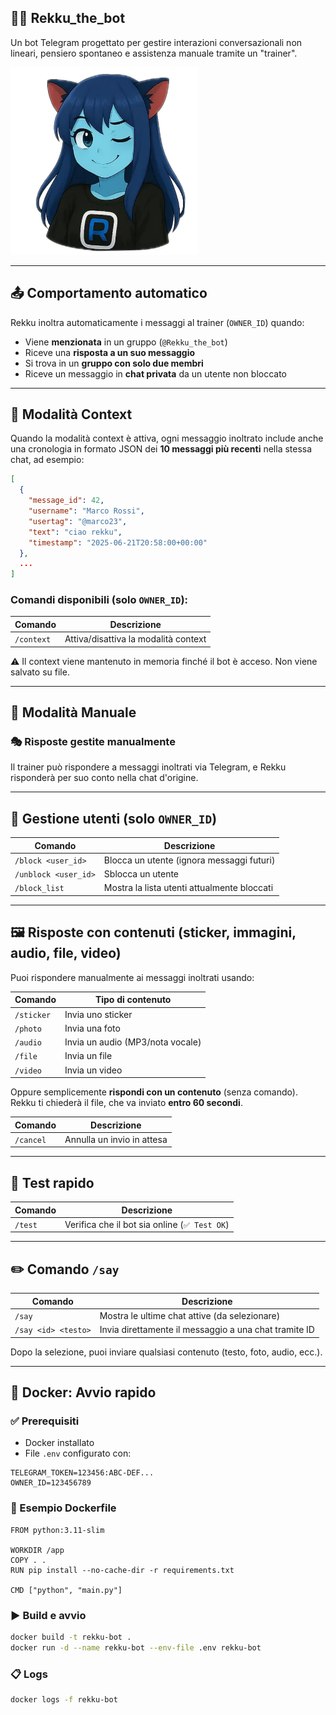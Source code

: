## 🧞‍♀️ Rekku\_the\_bot

Un bot Telegram progettato per gestire interazioni conversazionali non lineari, pensiero spontaneo e assistenza manuale tramite un "trainer".

<img src="res/wink.webp" alt="Rekku Wink" width="300" />

---

## 📤 Comportamento automatico

Rekku inoltra automaticamente i messaggi al trainer (`OWNER_ID`) quando:

* Viene **menzionata** in un gruppo (`@Rekku_the_bot`)
* Riceve una **risposta a un suo messaggio**
* Si trova in un **gruppo con solo due membri**
* Riceve un messaggio in **chat privata** da un utente non bloccato

---

## 🧠 Modalità Context

Quando la modalità context è attiva, ogni messaggio inoltrato include anche una cronologia in formato JSON dei **10 messaggi più recenti** nella stessa chat, ad esempio:

```json
[
  {
    "message_id": 42,
    "username": "Marco Rossi",
    "usertag": "@marco23",
    "text": "ciao rekku",
    "timestamp": "2025-06-21T20:58:00+00:00"
  },
  ...
]
```

### Comandi disponibili (solo `OWNER_ID`):

| Comando    | Descrizione                          |
| ---------- | ------------------------------------ |
| `/context` | Attiva/disattiva la modalità context |

⚠️ Il context viene mantenuto in memoria finché il bot è acceso. Non viene salvato su file.

---

## 🧩 Modalità Manuale

### 🎭 Risposte gestite manualmente

Il trainer può rispondere a messaggi inoltrati via Telegram, e Rekku risponderà per suo conto nella chat d'origine.

---

## 🧱 Gestione utenti (solo `OWNER_ID`)

| Comando              | Descrizione                                 |
| -------------------- | ------------------------------------------- |
| `/block <user_id>`   | Blocca un utente (ignora messaggi futuri)   |
| `/unblock <user_id>` | Sblocca un utente                           |
| `/block_list`        | Mostra la lista utenti attualmente bloccati |

---

## 🖼️ Risposte con contenuti (sticker, immagini, audio, file, video)

Puoi rispondere manualmente ai messaggi inoltrati usando:

| Comando    | Tipo di contenuto                |
| ---------- | -------------------------------- |
| `/sticker` | Invia uno sticker                |
| `/photo`   | Invia una foto                   |
| `/audio`   | Invia un audio (MP3/nota vocale) |
| `/file`    | Invia un file                    |
| `/video`   | Invia un video                   |

Oppure semplicemente **rispondi con un contenuto** (senza comando).
Rekku ti chiederà il file, che va inviato **entro 60 secondi**.

| Comando   | Descrizione                |
| --------- | -------------------------- |
| `/cancel` | Annulla un invio in attesa |

---

## 🧪 Test rapido

| Comando | Descrizione                                  |
| ------- | -------------------------------------------- |
| `/test` | Verifica che il bot sia online (`✅ Test OK`) |

---

## ✏️ Comando `/say`

| Comando             | Descrizione                                           |
| ------------------- | ----------------------------------------------------- |
| `/say`              | Mostra le ultime chat attive (da selezionare)         |
| `/say <id> <testo>` | Invia direttamente il messaggio a una chat tramite ID |

Dopo la selezione, puoi inviare qualsiasi contenuto (testo, foto, audio, ecc.).

---

## 🐳 Docker: Avvio rapido

### ✅ Prerequisiti

* Docker installato
* File `.env` configurato con:

```
TELEGRAM_TOKEN=123456:ABC-DEF...
OWNER_ID=123456789
```

### 📄 Esempio Dockerfile

```
FROM python:3.11-slim

WORKDIR /app
COPY . .
RUN pip install --no-cache-dir -r requirements.txt

CMD ["python", "main.py"]
```

### ▶️ Build e avvio

```bash
docker build -t rekku-bot .
docker run -d --name rekku-bot --env-file .env rekku-bot
```

### 📋 Logs

```bash
docker logs -f rekku-bot
```
